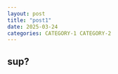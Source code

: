 ```yaml
---
layout: post
title: "post1"
date: 2025-03-24
categories: CATEGORY-1 CATEGORY-2
---
```



## sup?

